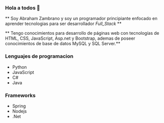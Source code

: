 ### Hola a todos 👋

** Soy Abraham Zambrano y soy un programador principiante enfocado en aprender tecnologias para ser desarrollador  _Full_Stack_ **

** Tengo conocimientos para desarrollo de páginas web con tecnologías de HTML, CSS, JavaScript, Asp.net y Bootstrap, ademas de poseer conocimientos de base de datos MySQL y SQL Server.**

### Lenguajes de programacion
* Python
* JavaScript
* C#
* Java

### Frameworks
* Spring
* Nodejs
* .Net

<!--
**Skeletoxs/Skeletoxs** is a ✨ _special_ ✨ repository because its `README.md` (this file) appears on your GitHub profile.

Here are some ideas to get you started:

- 🔭 I’m currently working on ...
- 🌱 I’m currently learning ...
- 👯 I’m looking to collaborate on ...
- 🤔 I’m looking for help with ...
- 💬 Ask me about ...
- 📫 How to reach me: ...
- 😄 Pronouns: ...
- ⚡ Fun fact: ...
-->
